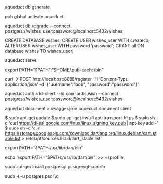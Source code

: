  aqueduct db generate
 
 pub global activate aqueduct
 
 aqueduct db upgrade —connect postgres://wishes_user:password@localhost:5432/wishes
 
 
 CREATE DATABASE wishes;
 CREATE USER wishes_user WITH createdb;
 ALTER USER wishes_user WITH password 'password';
 GRANT all ON database wishes TO wishes_user; 
 
  aqueduct serve

 export PATH="$PATH":"$HOME/.pub-cache/bin"

curl -X POST http://localhost:8888/register -H 'Content-Type: application/json' -d '{"username":"bob", "password":"password"}'

aqueduct auth add-client --id com.lardis.wish --connect postgres://wishes_user:password@localhost:5432/wishes

aqueduct document > swagger.json
aqueduct document client

$ sudo apt-get update
$ sudo apt-get install apt-transport-https
$ sudo sh -c 'curl https://dl-ssl.google.com/linux/linux_signing_key.pub | apt-key add -'
$ sudo sh -c 'curl https://storage.googleapis.com/download.dartlang.org/linux/debian/dart_stable.list > /etc/apt/sources.list.d/dart_stable.list'


export PATH="$PATH:/usr/lib/dart/bin"

echo 'export PATH="$PATH:/usr/lib/dart/bin"' >> ~/.profile

sudo apt-get install postgresql postgresql-contrib


sudo -i -u postgres
psql
\q